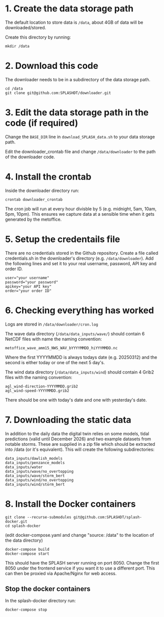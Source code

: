 # 1. Create the data storage path

The default location to store data is `/data`, about 4GB of data will be downloaded/stored.

Create this directory by running:

~~~
mkdir /data
~~~

# 2. Download this code

The downloader needs to be in a subdirectory of the data storage path.

~~~
cd /data
git clone git@github.com:SPLASHDT/downloader.git
~~~

# 3. Edit the data storage path in the code (if required)

Change the `BASE_DIR` line in `download_SPLASH_data.sh` to your data storage path.

Edit the downloader_crontab file and change `/data/downloader` to the path of the downloader code.

# 4. Install the crontab

Inside the downloader directory run:

`crontab downloader_crontab`

The cron job will run at every hour divisble by 5 (e.g. midnight, 5am, 10am, 5pm, 10pm). This ensures we capture data at a sensible time when it gets generated by the metoffice.

# 5. Setup the credentails file

There are no credentials stored in the Github repository. Create a file called credentials.sh in the downloader's directory (e.g. `/data/downloader`). Add the following lines and set it to your real username, password, API key and order ID.

~~~
user="your username"
password="your password"
apikey="your API key"
order="your order ID"
~~~

# 6. Checking everything has worked

Logs are stored in `/data/downloader/cron.log`

The wave data directory (`/data/data_inputs/wave/`) should contain 6 NetCDF files with name the naming convention:

`metoffice_wave_amm15_NWS_WAV_bYYYYMMDD_hiYYYMMDD.nc`

Where the first YYYYMMDD is always todays date (e.g. 20250312) and the second is either today or one of the next 5 day's.

The wind data directory (`/data/data_inputs/wind`) should contain 4 Grib2 files with the naming convention:

~~~
agl_wind-direction-YYYYMMDD.grib2
agl_wind-speed-YYYYMMDD.grib2
~~~

There should be one with today's date and one with yesterday's date.


# 7. Downloading the static data

In addition to the daily data the digital twin relies on some models, tidal predictions (valid until December 2026) and two example datasets from notable storms.
These are supplied in a zip file which should be extracted into /data (or it's equivalent). This will create the following subdirectories:

~~~
data_inputs/dawlish_models
data_inputs/penzance_models
data_inputs/water
data_inputs/wave/no_overtopping
data_inputs/wave/storm_bert
data_inputs/wind/no_overtopping
data_inputs/wind/storm_bert
~~~

# 8. Install the Docker containers

~~~
git clone --recurse-submodules git@github.com:SPLASHDT/splash-docker.git
cd splash-docker
~~~

(edit docker-compose.yaml and change "source: /data" to the location of the data directory)

~~~
docker-compose build
docker-compose start
~~~

This should have the SPLASH server running on port 8050. Change the first 8050 under the frontend service if you want it to use a different port.
This can then be proxied via Apache/Nginx for web access.

## Stop the docker containers

In the splash-docker directory run:

~~~
docker-compose stop
~~~
